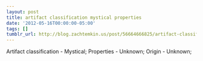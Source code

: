 ```yaml
---
layout: post
title: artifact classification mystical properties
date: '2012-05-16T00:00:00-05:00'
tags: []
tumblr_url: http://blog.zachtemkin.us/post/56664666825/artifact-classification-mystical-properties
---
```

Artifact classification - Mystical; Properties - Unknown; Origin - Unknown; 
